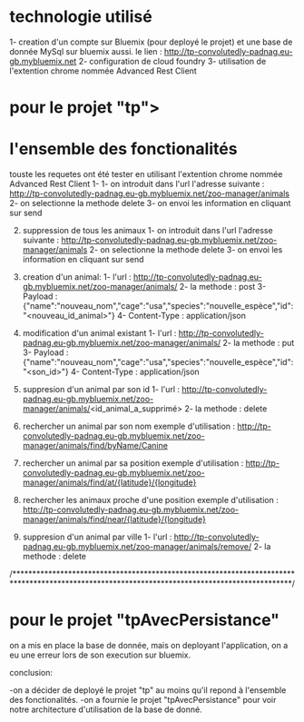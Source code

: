 # technologie utilisé

1-	creation d'un compte sur Bluemix (pour deployé le projet) et une base de donnée MySql sur bluemix aussi.
	le lien : http://tp-convolutedly-padnag.eu-gb.mybluemix.net
2-	configuration de cloud foundry
3-	utilisation de l'extention chrome nommée Advanced Rest Client
# pour le projet "tp">
# l'ensemble des fonctionalités
touste les requetes ont été tester en utilisant l'extention chrome nommée Advanced Rest Client
1-
	1- on introduit dans l'url l'adresse suivante : http://tp-convolutedly-padnag.eu-gb.mybluemix.net/zoo-manager/animals
   	2- on selectionne la methode delete
   	3- on envoi les information en cliquant sur send


2.  suppression de tous les animaux
   	1- on introduit dans l'url l'adresse suivante : http://tp-convolutedly-padnag.eu-gb.mybluemix.net/zoo-manager/animals
   	2- on selectionne la methode delete
   	3- on envoi les information en cliquant sur send

3.  creation d'un animal:
	1- l'url : http://tp-convolutedly-padnag.eu-gb.mybluemix.net/zoo-manager/animals/
	2- la methode : post
	3- Payload : {"name":"nouveau_nom","cage":"usa","species":"nouvelle_espèce","id":"<nouveau_id_animal>"}
	4- Content-Type : application/json

4.	modification d'un animal existant
	1- l'url : http://tp-convolutedly-padnag.eu-gb.mybluemix.net/zoo-manager/animals/
	2- la methode : put
	3- Payload : {"name":"nouveau_nom","cage":"usa","species":"nouvelle_espèce","id":"<son_id>"}
	4- Content-Type : application/json

5. suppresion d'un animal par son id
	1- l'url : http://tp-convolutedly-padnag.eu-gb.mybluemix.net/zoo-manager/animals/<id_animal_a_supprimé>
	2- la methode : delete

6. 	rechercher un animal par son nom
 	exemple d'utilisation : http://tp-convolutedly-padnag.eu-gb.mybluemix.net/zoo-manager/animals/find/byName/Canine

7. 	rechercher un animal par sa position
	exemple d'utilisation : http://tp-convolutedly-padnag.eu-gb.mybluemix.net/zoo-manager/animals/find/at/{latitude}/{longitude}

8. 	rechercher les animaux proche d'une position
	exemple d'utilisation : http://tp-convolutedly-padnag.eu-gb.mybluemix.net/zoo-manager/animals/find/near/{latitude}/{longitude}
9. suppresion d'un animal par ville
	1- l'url : http://tp-convolutedly-padnag.eu-gb.mybluemix.net/zoo-manager/animals/remove/<ville>
	2- la methode : delete

/**********************************************************************************************************************************************/

# pour le projet "tpAvecPersistance"

on a mis en place la base de donnée, mais on deployant l'application, on a eu une erreur lors de son execution sur bluemix.

conclusion:

-on a décider de deployé le projet "tp" au moins qu'il repond à l'ensemble des fonctionalités.
-on a fournie le projet "tpAvecPersistance" pour voir notre architecture d'utilisation de la base de donné. 



